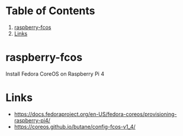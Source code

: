 
# Table of Contents

1.  [raspberry-fcos](#org936b0e9)
2.  [Links](#org349204f)


<a id="org936b0e9"></a>

# raspberry-fcos

Install Fedora CoreOS on Raspberry Pi 4


<a id="org349204f"></a>

# Links

-   <https://docs.fedoraproject.org/en-US/fedora-coreos/provisioning-raspberry-pi4/>
-   <https://coreos.github.io/butane/config-fcos-v1_4/>
